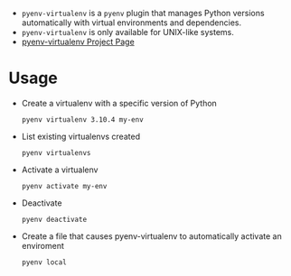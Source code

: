 - `pyenv-virtualenv` is a `pyenv` plugin that manages Python versions
  automatically with virtual environments and dependencies.
- `pyenv-virtualenv` is only available for UNIX-like systems.
- [pyenv-virtualenv Project Page](https://github.com/pyenv/pyenv-virtualenv)

# Usage
- Create a virtualenv with a specific version of Python
  ```
  pyenv virtualenv 3.10.4 my-env
  ```
- List existing virtualenvs created
  ```
  pyenv virtualenvs
  ```
- Activate a virtualenv
  ```
  pyenv activate my-env
  ```
- Deactivate
  ```
  pyenv deactivate
  ```
- Create a file that causes pyenv-virtualenv to automatically activate an
  enviroment
  ```
  pyenv local
  ```